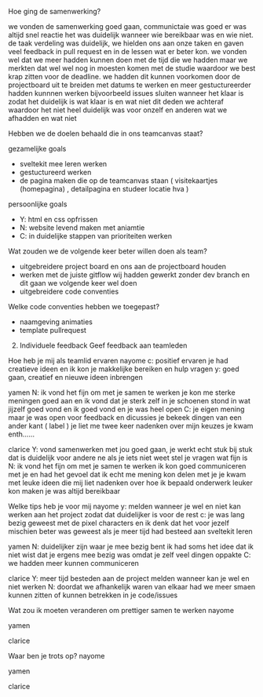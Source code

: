 Hoe ging de samenwerking?

we vonden de samenwerking goed gaan, communictaie was goed er was altijd snel reactie het was duidelijk wanneer wie bereikbaar was en wie niet. 
de taak verdeling was duidelijk, we hielden ons aan onze taken en gaven veel feedback in pull request en in de lessen wat er beter kon.
we vonden wel dat we meer hadden kunnen doen met de tijd die we hadden maar we merkten dat wel wel nog in moesten komen met de studie
waardoor we best krap zitten voor de deadline. we hadden dit kunnen voorkomen door de projectboard uit te breiden met datums te werken en meer gestuctureerder hadden kunnnen werken bijvoorbeeld issues sluiten wanneer het klaar is zodat het duidelijk is wat klaar is en wat niet dit deden we achteraf waardoor het niet heel duidelijk was voor onzelf en anderen wat we afhadden en wat niet 

Hebben we de doelen behaald die in ons teamcanvas staat?

gezamelijke goals
- sveltekit mee leren werken
- gestuctureerd werken
- de pagina maken die op de teamcanvas staan ( visitekaartjes (homepagina) , detailpagina en studeer locatie hva )

persoonlijke goals
- Y: html en css opfrissen
- N: website levend maken met aniamtie 
- C: in duidelijke stappen van prioriteiten werken


Wat zouden we de volgende keer beter willen doen als team?
- uitgebreidere project board en ons aan de projectboard houden
- werken met de juiste gitflow wij hadden gewerkt zonder dev branch en dit gaan we volgende keer wel doen
- uitgebreidere code conventies 
  

Welke code conventies hebben we toegepast?
- naamgeving animaties
- template pullrequest
  

2. Individuele feedback
Geef feedback aan teamleden

Hoe heb je mij als teamlid ervaren
nayome 
c: positief ervaren je had creatieve ideen en ik kon je makkelijke bereiken en hulp vragen 
y: goed gaan, creatief en nieuwe ideen inbrengen

yamen 
N:  ik vond het fijn om met je samen te werken je kon me sterke meningen goed aan en ik vond dat je sterk zelf in je schoenen stond in wat jijzelf goed vond en ik goed vond 
     en je was heel open 
C: je eigen mening maar je was open voor feedback en dicussies je bekeek dingen van een ander kant ( label ) je liet me twee keer nadenken over mijn keuzes je kwam enth......

clarice 
Y: vond samenwerken met jou goed gaan, je werkt echt stuk bij stuk dat is duidelijk voor andere ne als je iets niet weet stel je vragen wat fijn is 
N: ik vond het fijn om met je samen te werken ik kon goed communiceren met je en had het gevoel dat ik echt me mening kon delen met je je kwam met leuke ideen die mij liet nadenken over hoe ik bepaald onderwerk leuker kon maken je was altijd bereikbaar 


Welke tips heb je voor mij
nayome
y: melden wanneer je wel en niet kan werken aan het project zodat dat duidelijker is voor de rest 
c: je was lang bezig geweest met de pixel characters en ik denk dat het voor jezelf mischien beter was geweest als je meer tijd had besteed aan sveltekit leren 

yamen 
N: duidelijker zijn waar je mee bezig bent ik had soms het idee dat ik niet wist dat je ergens mee bezig was omdat je zelf veel dingen oppakte 
C: we hadden meer kunnen communiceren 

clarice 
Y: meer tijd besteden aan de project melden wanneer kan je wel en niet werken 
N: doordat we afhankelijk waren van elkaar had we meer smaen kunnen zitten of kunnen betrekken in je code/issues

Wat zou ik moeten veranderen om prettiger samen te werken
nayome 

yamen 

clarice 

Waar ben je trots op?
nayome 

yamen 

clarice 


